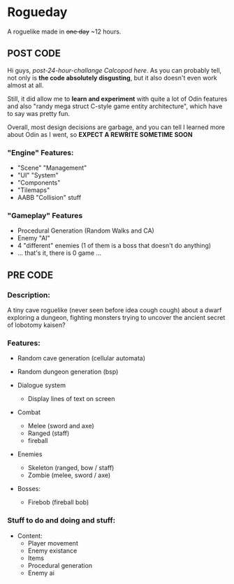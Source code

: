 # Rogueday

A roguelike made in ~~one day~~ ~12 hours.

## POST CODE

Hi guys, _post-24-hour-challange Calcopod here_. As you can probably tell, not only is **the code absolutely disgusting**, but it also doesn't even work almost at all.

Still, it did allow me to **learn and experiment** with quite a lot of Odin features and also "randy mega struct C-style game entity architecture", which have to say was pretty fun.

Overall, most design decisions are garbage, and you can tell I learned more about Odin as I went, so **EXPECT A REWRITE SOMETIME SOON**

### "Engine" Features:

-   "Scene" "Management"
-   "UI" "System"
-   "Components"
-   "Tilemaps"
-   AABB "Collision" stuff

### "Gameplay" Features

-   Procedural Generation (Random Walks and CA)
-   Enemy "AI"
-   4 "different" enemies (1 of them is a boss that doesn't do anything)
-   ... that's it, there is 0 game ...

## PRE CODE

### Description:

A tiny cave roguelike (never seen before idea cough cough) about a dwarf
exploring a dungeon, fighting monsters trying to uncover the ancient secret
of lobotomy kaisen?

### Features:

-   Random cave generation (cellular automata)

-   Random dungeon generation (bsp)

-   Dialogue system
    -   Display lines of text on screen
-   Combat
    -   Melee (sword and axe)
    -   Ranged (staff)
    -   fireball
-   Enemies
    -   Skeleton (ranged, bow / staff)
    -   Zombie (melee, sword / axe)
-   Bosses:
    -   Firebob (fireball bob)

### Stuff to do and doing and stuff:

-   Content:
    -   Player movement
    -   Enemy existance
    -   Items
    -   Procedural generation
    -   Enemy ai
